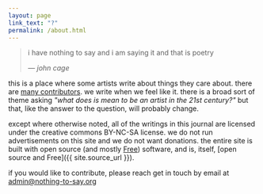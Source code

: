 ```yaml
---
layout: page
link_text: "?"
permalink: /about.html
---
```


> i have nothing to say and i am saying it and that is poetry
>
> &mdash; <cite>john cage</cite>

this is a place where some artists write about things they care about. there
are [many contributors](contributors.html). we write when we feel like it. there
is a broad sort of theme asking _"what does is mean to be an artist in the 21st
century?"_ but that, like the answer to the question, will probably change.

except where otherwise noted, all of the writings in this journal are licensed 
under the creative commons
BY-NC-SA license. we do not run advertisements on this site and we do not want
donations. the entire site is built with open source (and
mostly [Free](https://www.gnu.org/philosophy/free-sw.html)) software, and is,
itself, [open source and Free]({{ site.source_url }}).

if you would like to contribute, please reach get in touch by email at
[admin@nothing-to-say.org](mailto:admin@nothing-to-say.org)
